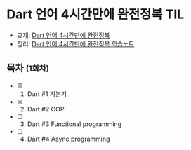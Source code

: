 # Dart 언어 4시간만에 완전정복 TIL
- 교재: [Dart 언어 4시간만에 완전정복](https://www.inflearn.com/course/dart-%EC%96%B8%EC%96%B4-%EC%9E%85%EB%AC%B8/dashboard)
- 정리: [Dart 언어 4시간만에 완전정복 학습노트](https://www.notion.so/bfca6a94862a46bbba93b29f08947933?v=475ceca4ffa048ebbe968d2cb87b6e0a)


## 목차 <small>(1회차)</small>
- [x] 1. Dart #1 기본기
- [x] 2. Dart #2 OOP
- [ ] 3. Dart #3 Functional programming
- [ ] 4. Dart #4 Async programming
